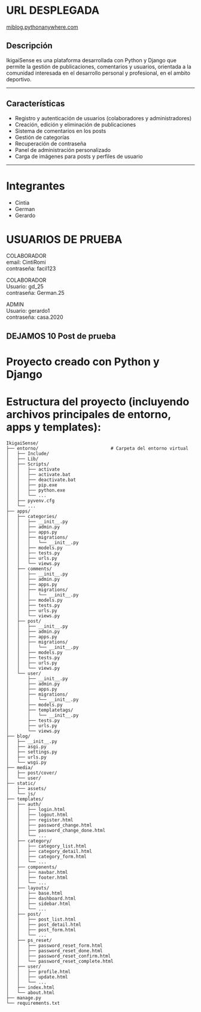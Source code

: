 # URL DESPLEGADA
[miblog.pythonanywhere.com](https://ikigaicenter.pythonanywhere.com/)

## Descripción

IkigaiSense es una plataforma desarrollada con Python y Django que permite la gestión de publicaciones, comentarios y usuarios, orientada a la comunidad interesada en el desarrollo personal y profesional, en el ambito deportivo.

---

## Características

- Registro y autenticación de usuarios (colaboradores y administradores)
- Creación, edición y eliminación de publicaciones
- Sistema de comentarios en los posts
- Gestión de categorías
- Recuperación de contraseña
- Panel de administración personalizado
- Carga de imágenes para posts y perfiles de usuario

---

# Integrantes

- Cintia
- German
- Gerardo

# USUARIOS DE PRUEBA

COLABORADOR  
email: CintiRomi  
contraseña: facil123

COLABORADOR  
Usuario: gd_25  
contraseña: German.25

ADMIN  
Usuario: gerardo1  
contraseña: casa.2020

## DEJAMOS 10 Post de prueba

# Proyecto creado con Python y Django

# Estructura del proyecto (incluyendo archivos principales de entorno, apps y templates):

```
IkigaiSense/
├── entorno/                           # Carpeta del entorno virtual
│   ├── Include/
│   ├── Lib/
│   ├── Scripts/
│   │   ├── activate
│   │   ├── activate.bat
│   │   ├── deactivate.bat
│   │   ├── pip.exe
│   │   ├── python.exe
│   │   └── ...
│   ├── pyvenv.cfg
│   └── ...
├── apps/
│   ├── categories/
│   │   ├── __init__.py
│   │   ├── admin.py
│   │   ├── apps.py
│   │   ├── migrations/
│   │   │   └── __init__.py
│   │   ├── models.py
│   │   ├── tests.py
│   │   ├── urls.py
│   │   └── views.py
│   ├── comments/
│   │   ├── __init__.py
│   │   ├── admin.py
│   │   ├── apps.py
│   │   ├── migrations/
│   │   │   └── __init__.py
│   │   ├── models.py
│   │   ├── tests.py
│   │   ├── urls.py
│   │   └── views.py
│   ├── post/
│   │   ├── __init__.py
│   │   ├── admin.py
│   │   ├── apps.py
│   │   ├── migrations/
│   │   │   └── __init__.py
│   │   ├── models.py
│   │   ├── tests.py
│   │   ├── urls.py
│   │   └── views.py
│   └── user/
│       ├── __init__.py
│       ├── admin.py
│       ├── apps.py
│       ├── migrations/
│       │   └── __init__.py
│       ├── models.py
│       ├── templatetags/
│       │   └── __init__.py
│       ├── tests.py
│       ├── urls.py
│       └── views.py
├── blog/
│   ├── __init__.py
│   ├── asgi.py
│   ├── settings.py
│   ├── urls.py
│   └── wsgi.py
├── media/
│   ├── post/cover/
│   └── user/
├── static/
│   ├── assets/
│   └── js/
├── templates/
│   ├── auth/
│   │   ├── login.html
│   │   ├── logout.html
│   │   ├── register.html
│   │   ├── password_change.html
│   │   ├── password_change_done.html
│   │   └── ...
│   ├── category/
│   │   ├── category_list.html
│   │   ├── category_detail.html
│   │   ├── category_form.html
│   │   └── ...
│   ├── components/
│   │   ├── navbar.html
│   │   ├── footer.html
│   │   └── ...
│   ├── layouts/
│   │   ├── base.html
│   │   ├── dashboard.html
│   │   ├── sidebar.html
│   │   └── ...
│   ├── post/
│   │   ├── post_list.html
│   │   ├── post_detail.html
│   │   ├── post_form.html
│   │   └── ...
│   ├── ps_reset/
│   │   ├── password_reset_form.html
│   │   ├── password_reset_done.html
│   │   ├── password_reset_confirm.html
│   │   └── password_reset_complete.html
│   ├── user/
│   │   ├── profile.html
│   │   ├── update.html
│   │   └── ...
│   ├── index.html
│   └── about.html
├── manage.py
└── requirements.txt